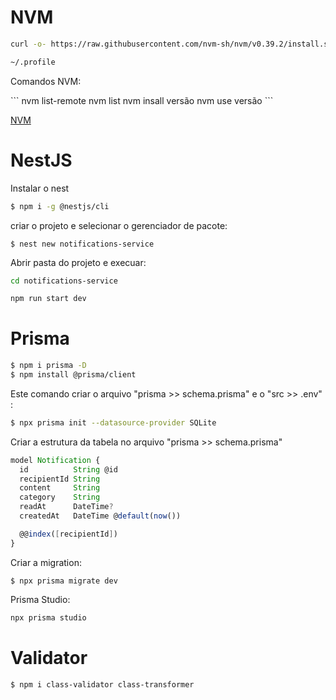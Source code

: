 # NVM

``` bash
curl -o- https://raw.githubusercontent.com/nvm-sh/nvm/v0.39.2/install.sh | bash
```

``` bash
~/.profile
```

<p>Comandos NVM: </p>
```
nvm list-remote
nvm list
nvm insall versão
nvm use versão
```

[NVM](https://github.com/nvm-sh/nvm)




# NestJS

<p> Instalar o nest </p>

``` bash
$ npm i -g @nestjs/cli
```

<p>criar o projeto e selecionar o gerenciador de pacote: </p>

```
$ nest new notifications-service
```

<p>Abrir pasta do projeto e execuar:</p>

``` bash
cd notifications-service

npm run start dev
```

# Prisma

``` bash
$ npm i prisma -D
$ npm install @prisma/client
```

<p>Este comando criar o arquivo "prisma >> schema.prisma" e o "src >> .env" :</p>

``` bash
$ npx prisma init --datasource-provider SQLite
```

<p> Criar a estrutura da tabela no arquivo "prisma >> schema.prisma" </p>

``` ts
model Notification {
  id          String @id
  recipientId String
  content     String
  category    String
  readAt      DateTime?
  createdAt   DateTime @default(now())

  @@index([recipientId])
}
```

<p>Criar a migration:</p>

```
$ npx prisma migrate dev
```

<p>Prisma Studio:</p>

``` bash
npx prisma studio
```


# Validator

``` bash
$ npm i class-validator class-transformer
```
